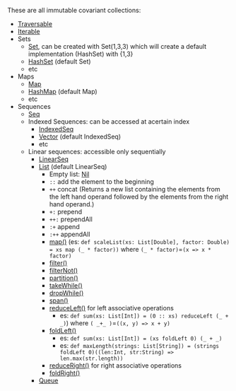 These are all immutable covariant collections:

- [Traversable](https://www.scala-lang.org/api/current/scala/collection/immutable/Traversable.html)
- [Iterable](https://www.scala-lang.org/api/current/scala/collection/immutable/Iterable.html)
- Sets
  - [Set](https://www.scala-lang.org/api/current/scala/collection/immutable/Set.html), can be created with Set(1,3,3) which will create a default implementation (HashSet) with {1,3}
  - [HashSet](https://www.scala-lang.org/api/current/scala/collection/immutable/HashSet.html) (default Set)
  - etc
- Maps
  - [Map](https://www.scala-lang.org/api/current/scala/collection/immutable/Map.html)
  - [HashMap](https://www.scala-lang.org/api/current/scala/collection/immutable/HashMap.html) (default Map)
  - etc
- Sequences
  - [Seq](https://www.scala-lang.org/api/current/scala/collection/immutable/Seq.html)
  - Indexed Sequences: can be accessed at acertain index
    - [IndexedSeq](https://www.scala-lang.org/api/current/scala/collection/immutable/IndexedSeq.html)
    - [Vector](https://www.scala-lang.org/api/current/scala/collection/immutable/Vector.html) (default IndexedSeq)
    - etc
  - Linear sequences: accessible only sequentially
    - [LinearSeq](https://www.scala-lang.org/api/current/scala/collection/immutable/LinearSeq.html)
    - [List](https://www.scala-lang.org/api/current/scala/collection/immutable/List.html) (default LinearSeq)
      - Empty list: [Nil](https://www.scala-lang.org/api/current/scala/collection/immutable/Nil$.html)
      - `::` add the element to the beginning 
      - `++` concat (Returns a new list containing the elements from the left hand operand followed by the elements from the right hand operand.)
      - `+:` prepend
      - `++:` prependAll
      - `:+` append
      - `:++` appendAll
      - [map()](https://www.scala-lang.org/api/current/scala/collection/immutable/List.html#map[B](f:A=%3EB):List[B]) (es: `def scaleList(xs: List[Double], factor: Double) = xs map (_ * factor))` where `(_ * factor)`=`(x => x * factor)`
      - [filter()](https://www.scala-lang.org/api/current/scala/collection/immutable/List.html#filter(p:A=%3EBoolean):List[A])
      - [filterNot()](https://www.scala-lang.org/api/current/scala/collection/immutable/List.html#filterNot(p:A=%3EBoolean):List[A])
      - [partition()](https://www.scala-lang.org/api/current/scala/collection/immutable/List.html#partition(p:A=%3EBoolean):(List[A],List[A]))
      - [takeWhile()](https://www.scala-lang.org/api/current/scala/collection/immutable/List.html#takeWhile(p:A=%3EBoolean):List[A])
      - [dropWhile()](https://www.scala-lang.org/api/current/scala/collection/immutable/List.html#dropWhile(p:A=%3EBoolean):C)
      - [span()](https://www.scala-lang.org/api/current/scala/collection/immutable/List.html#span(p:A=%3EBoolean):(List[A],List[A]))
      - [reduceLeft()](https://www.scala-lang.org/api/current/scala/collection/immutable/List.html#reduceLeft[B%3E:A](op:(B,A)=%3EB):B) for left associative operations
        - es: `def sum(xs: List[Int]) = (0 :: xs) reduceLeft (_ + _)`) where `( _+_ )`=`((x, y) => x + y)`
      - [foldLeft()](https://www.scala-lang.org/api/current/scala/collection/immutable/List.html#foldLeft[B](z:B)(op:(B,A)=%3EB):B)
        - es: `def sum(xs: List[Int]) = (xs foldLeft 0) (_ + _)`
        - es: `def maxLength(strings: List[String]) = (strings foldLeft 0)((len:Int, str:String) => len.max(str.length))`
      - [reduceRight()](https://www.scala-lang.org/api/current/scala/collection/immutable/List.html#reduceRight[B%3E:A](op:(A,B)=%3EB):B) for right associative operations
      - [foldRight()](https://www.scala-lang.org/api/current/scala/collection/immutable/List.html#foldRight[B](z:B)(op:(A,B)=%3EB):B)
    - [Queue](https://www.scala-lang.org/api/current/scala/collection/immutable/Queue.html)
